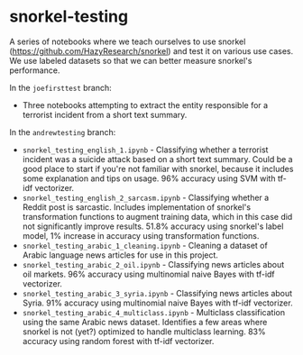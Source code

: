 # snorkel-testing

A series of notebooks where we teach ourselves to use snorkel (https://github.com/HazyResearch/snorkel) and test it on various use cases. We use labeled datasets so that we can better measure snorkel's performance.

In the `joefirsttest` branch:
- Three notebooks attempting to extract the entity responsible for a terrorist incident from a short text summary.

In the `andrewtesting` branch:
- `snorkel_testing_english_1.ipynb` - Classifying whether a terrorist incident was a suicide attack based on a short text summary. Could be a good place to start if you're not familiar with snorkel, because it includes some explanation and tips on usage. 96% accuracy using SVM with tf-idf vectorizer. 
- `snorkel_testing_english_2_sarcasm.ipynb` - Classifying whether a Reddit post is sarcastic. Includes implementation of snorkel's transformation functions to augment training data, which in this case did not significantly improve results. 51.8% accuracy using snorkel's label model, 1% increase in accuracy using transformation functions.
- `snorkel_testing_arabic_1_cleaning.ipynb` - Cleaning a dataset of Arabic language news articles for use in this project. 
- `snorkel_testing_arabic_2_oil.ipynb` - Classifying news articles about oil markets. 96% accuracy using multinomial naive Bayes with tf-idf vectorizer. 
- `snorkel_testing_arabic_3_syria.ipynb` - Classifying news articles about Syria. 91% accuracy using multinomial naive Bayes with tf-idf vectorizer. 
- `snorkel_testing_arabic_4_multiclass.ipynb` - Multiclass classification using the same Arabic news dataset. Identifies a few areas where snorkel is not (yet?) optimized to handle multiclass learning. 83% accuracy using random forest with tf-idf vectorizer.
